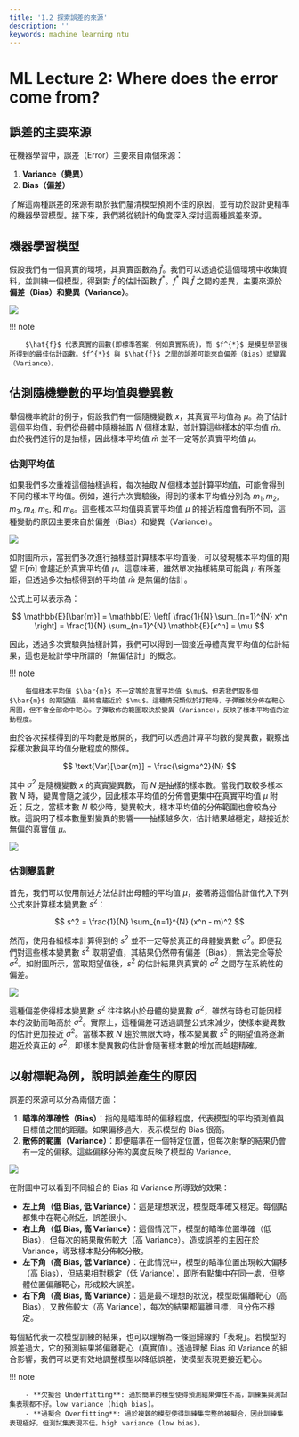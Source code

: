 ```yaml
---
title: '1.2 探索誤差的來源'
description: ''
keywords: machine learning ntu
---
```


# ML Lecture 2: Where does the error come from?

## 誤差的主要來源
在機器學習中，誤差（Error）主要來自兩個來源：

1. **Variance（變異）**
2. **Bias（偏差）**

了解這兩種誤差的來源有助於我們釐清模型預測不佳的原因，並有助於設計更精準的機器學習模型。接下來，我們將從統計的角度深入探討這兩種誤差來源。

## 機器學習模型
假設我們有一個真實的環境，其真實函數為 $\hat{f}$。我們可以透過從這個環境中收集資料，並訓練一個模型，得到對 $\hat{f}$ 的估計函數 $f^{*}$。$f^{*}$ 與 $\hat{f}$ 之間的差異，主要來源於**偏差（Bias）**和**變異（Variance）**。

![](./image/img1.2.1.png)

!!! note

        $\hat{f}$ 代表真實的函數(即標準答案，例如真實系統)，而 $f^{*}$ 是模型學習後所得到的最佳估計函數。$f^{*}$ 與 $\hat{f}$ 之間的誤差可能來自偏差（Bias）或變異（Variance）。


## 估測隨機變數的平均值與變異數
舉個機率統計的例子，假設我們有一個隨機變數 $x$，其真實平均值為 $\mu$。為了估計這個平均值，我們從母體中隨機抽取 $N$ 個樣本點，並計算這些樣本的平均值 $\bar{m}$。由於我們進行的是抽樣，因此樣本平均值 $\bar{m}$ 並不一定等於真實平均值 $\mu$。

### 估測平均值
如果我們多次重複這個抽樣過程，每次抽取 $N$ 個樣本並計算平均值，可能會得到不同的樣本平均值。例如，進行六次實驗後，得到的樣本平均值分別為 $m_1, m_2, m_3, m_4, m_5,$ 和 $m_6$。這些樣本平均值與真實平均值 $\mu$ 的接近程度會有所不同，這種變動的原因主要來自於偏差（Bias）和變異（Variance）。

![](./image/img1.2.2.png)

如附圖所示，當我們多次進行抽樣並計算樣本平均值後，可以發現樣本平均值的期望 $\mathbb{E}[\bar{m}]$ 會趨近於真實平均值 $\mu$。這意味著，雖然單次抽樣結果可能與 $\mu$ 有所差距，但透過多次抽樣得到的平均值 $\bar{m}$ 是無偏的估計。

公式上可以表示為：

$$
\mathbb{E}[\bar{m}] = \mathbb{E} \left[ \frac{1}{N} \sum_{n=1}^{N} x^n \right] = \frac{1}{N} \sum_{n=1}^{N} \mathbb{E}[x^n] = \mu
$$

因此，透過多次實驗與抽樣計算，我們可以得到一個接近母體真實平均值的估計結果，這也是統計學中所謂的「無偏估計」的概念。

!!! note

        每個樣本平均值 $\bar{m}$ 不一定等於真實平均值 $\mu$，但若我們取多個 $\bar{m}$ 的期望值，最終會趨近於 $\mu$。這種情況類似於打靶時，子彈雖然分佈在靶心周圍，但不會全部命中靶心。子彈散佈的範圍取決於變異（Variance），反映了樣本平均值的波動程度。


由於各次採樣得到的平均數是散開的，我們可以透過計算平均數的變異數，觀察出採樣次數與平均值分散程度的關係。

$$
\text{Var}[\bar{m}] = \frac{\sigma^2}{N}
$$
 
 其中 $\sigma^2$ 是隨機變數 $x$ 的真實變異數，而 $N$ 是抽樣的樣本數。當我們取較多樣本數 $N$ 時，變異會隨之減少，因此樣本平均值的分佈會更集中在真實平均值 $\mu$ 附近；反之，當樣本數 $N$ 較少時，變異較大，樣本平均值的分佈範圍也會較為分散。這說明了樣本數量對變異的影響——抽樣越多次，估計結果越穩定，越接近於無偏的真實值 $\mu$。

![](./image/img1.2.3.png)


### 估測變異數
首先，我們可以使用前述方法估計出母體的平均值 $\mu$，接著將這個估計值代入下列公式來計算樣本變異數 $s^2$：

$$
s^2 = \frac{1}{N} \sum_{n=1}^{N} (x^n - m)^2
$$

然而，使用各組樣本計算得到的 $s^2$ 並不一定等於真正的母體變異數 $\sigma^2$。即便我們對這些樣本變異數 $s^2$ 取期望值，其結果仍然帶有偏差（Bias），無法完全等於 $\sigma^2$。如附圖所示，當取期望值後，$s^2$ 的估計結果與真實的 $\sigma^2$ 之間存在系統性的偏差。

![](./image/img1.2.4.png)



這種偏差使得樣本變異數 $s^2$ 往往略小於母體的變異數 $\sigma^2$，雖然有時也可能因樣本的波動而略高於 $\sigma^2$。實際上，這種偏差可透過調整公式來減少，使樣本變異數的估計更加接近 $\sigma^2$。當樣本數 $N$ 趨於無限大時，樣本變異數 $s^2$ 的期望值將逐漸趨近於真正的 $\sigma^2$，即樣本變異數的估計會隨著樣本數的增加而越趨精確。

## 以射標靶為例，說明誤差產生的原因
誤差的來源可以分為兩個方面：

1. **瞄準的準確性（Bias）**：指的是瞄準時的偏移程度，代表模型的平均預測值與目標值之間的距離。如果偏移過大，表示模型的 Bias 很高。
2. **散佈的範圍（Variance）**：即便瞄準在一個特定位置，但每次射擊的結果仍會有一定的偏移。這些偏移分佈的廣度反映了模型的 Variance。

![](./image/img1.2.5.png)

在附圖中可以看到不同組合的 Bias 和 Variance 所導致的效果：

- **左上角（低 Bias, 低 Variance）**：這是理想狀況，模型既準確又穩定。每個點都集中在靶心附近，誤差很小。
- **右上角（低 Bias, 高 Variance）**：這個情況下，模型的瞄準位置準確（低 Bias），但每次的結果散佈較大（高 Variance）。造成誤差的主因在於 Variance，導致樣本點分佈較分散。
- **左下角（高 Bias, 低 Variance）**：在此情況中，模型的瞄準位置出現較大偏移（高 Bias），但結果相對穩定（低 Variance），即所有點集中在同一處，但整體位置偏離靶心，形成較大誤差。
- **右下角（高 Bias, 高 Variance）**：這是最不理想的狀況，模型既偏離靶心（高 Bias），又散佈較大（高 Variance），每次的結果都偏離目標，且分佈不穩定。

每個點代表一次模型訓練的結果，也可以理解為一條迴歸線的「表現」。若模型的誤差過大，它的預測結果將偏離靶心（真實值）。透過理解 Bias 和 Variance 的組合影響，我們可以更有效地調整模型以降低誤差，使模型表現更接近靶心。

!!! note

        - **欠擬合 Underfitting**: 過於簡單的模型使得預測結果彈性不高，訓練集與測試集表現都不好。low variance (high bias)。
        - **過擬合 Overfitting**: 過於複雜的模型使得訓練集完整的被擬合，因此訓練集表現極好，但測試集表現不佳。high variance (low bias)。


